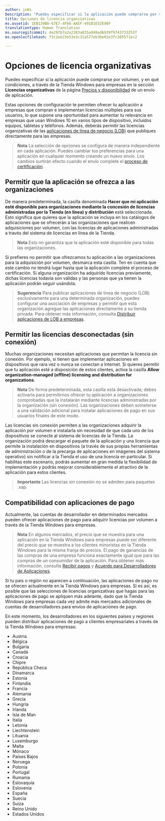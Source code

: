 ```yaml
---
author: jnHs
Description: "Puedes especificar si la aplicación puede comprarse por volumen, y en qué condiciones, a través de la Tienda Windows para empresas en la sección Licencias organizativas de la página Precios y disponibilidad de un envío de aplicación."
title: Opciones de licencia organizativas
ms.assetid: 1EB139B0-67E7-4F66-AAEF-491B1E52E96F
translationtype: Human Translation
ms.sourcegitcommit: 4a297b7a2a2383a825a848ed6939f9743733253f
ms.openlocfilehash: f3c1ee23e53e3c31a577eb3be03e3fc3055f1ec2

---
```


# Opciones de licencia organizativas


Puedes especificar si la aplicación puede comprarse por volumen, y en qué condiciones, a través de la Tienda Windows para empresas en la sección **Licencias organizativas** de la página [Precios y disponibilidad](set-app-pricing-and-availability.md#organizational-licensing) de un envío de aplicación.

Estas opciones de configuración te permiten ofrecer tu aplicación a empresas que compran e implementan licencias múltiples para sus usuarios, lo que supone una oportunidad para aumentar tu relevancia en empresas que usan Windows 10 en varios tipos de dispositivo, incluidos equipos, tabletas y teléfonos. Además, deberás permitir las licencias organizativas de las [aplicaciones de línea de negocio (LOB)](distribute-lob-apps-to-enterprises.md) que publiques directamente para las empresas.

> **Nota**  La selección de opciones se configura de manera independiente en cada aplicación. Puedes cambiar tus preferencias para una aplicación en cualquier momento creando un nuevo envío. Los cambios surtirán efecto cuando el envío complete el [proceso de certificación](the-app-certification-process.md).

## Permitir que la aplicación se ofrezca a las organizaciones

De manera predeterminada, la casilla denominada **Hacer que mi aplicación esté disponible para organizaciones mediante la concesión de licencias administradas por la Tienda (en línea) y distribución** está seleccionada. Esto significa que quieres que la aplicación se incluya en los catálogos de aplicaciones que se ofrecerán a las organizaciones que realicen adquisiciones por volumen, con las licencias de aplicaciones administradas a través del sistema de licencias en línea de la Tienda.

> **Nota**  Esto no garantiza que la aplicación esté disponible para todas las organizaciones.

Si prefieres no permitir que ofrezcamos tu aplicación a las organizaciones para la adquisición por volumen, desmarca esta casilla. Ten en cuenta que este cambio no tendrá lugar hasta que la aplicación complete el proceso de certificación. Si alguna organización ha adquirido licencias previamente, dichas licencias todavía son válidas y las personas que ya tienen la aplicación podrán seguir usándola.

> **Sugerencia**  Para publicar aplicaciones de línea de negocio (LOB) exclusivamente para una determinada organización, puedes configurar una asociación de empresas y permitir que esta organización agregue las aplicaciones directamente a su tienda privada. Para obtener más información, consulta [Distribuir aplicaciones de LOB a empresas](distribute-lob-apps-to-enterprises.md).

## Permitir las licencias desconectadas (sin conexión)


Muchas organizaciones necesitan aplicaciones que permitan la licencia sin conexión. Por ejemplo, si tienen que implementar aplicaciones en dispositivos que rara vez o nunca se conectan a Internet. Si quieres permitir que tu aplicación esté a disposición de estos clientes, activa la casilla **Allow organization-managed (offline) licensing and distribution for organizations**.

> **Nota**  De forma predeterminada, esta casilla está desactivada; debes activarla para permitirnos ofrecer tu aplicación a organizaciones comprobadas que la instalarán mediante licencias administradas por la organización (sin conexión). Las organizaciones deben someterse a una validación adicional para instalar aplicaciones de pago en sus usuarios finales de este modo.

Las licencias sin conexión permiten a las organizaciones adquirir la aplicación por volumen e instalarla sin necesidad de que cada uno de los dispositivos se conecte al sistema de licencias de la Tienda. La organización podrá descargar el paquete de la aplicación y una licencia que permite la instalación en dispositivos (a través de sus propias herramientas de administración o de la precarga de aplicaciones en imágenes del sistema operativo) sin notificar a la Tienda el uso de una licencia en particular. Si habilitas este escenario, podrás aumentar en gran medida la flexibilidad de implementación y podrás mejorar considerablemente el atractivo de la aplicación para estos clientes.

> **Importante** Las licencias sin conexión no se admiten para paquetes .xap.  

 
## Compatibilidad con aplicaciones de pago

Actualmente, las cuentas de desarrollador en determinados mercados pueden ofrecer aplicaciones de pago para adquirir licencias por volumen a través de la Tienda Windows para empresas. 

> **Nota** En algunos mercados, el precio que se muestra para una aplicación en la Tienda Windows para empresas puede ser diferente del precio que se muestra a los clientes minoristas en la Tienda Windows para la misma franja de precios. El pago de ganancias de las compras de una empresa funciona exactamente igual que para las compras de un consumidor de la aplicación. Para obtener más información, consulta [Recibir pagos](getting-paid-apps.md) y [Acuerdo para Desarrolladores de Aplicaciones](https://msdn.microsoft.com/library/windows/apps/hh694058).

Si tu país o región no aparecen a continuación, las aplicaciones de pago no se ofrecen actualmente en la Tienda Windows para empresas. Si es así, es posible que las selecciones de licencias organizativas que hagas para las aplicaciones de pago se apliquen más adelante, dado que la Tienda Windows para empresas cada vez admite más mercados adicionales de cuentas de desarrolladores para envíos de aplicaciones de pago.

En este momento, los desarrolladores en los siguientes países y regiones pueden distribuir aplicaciones de pago a clientes empresariales a través de la Tienda Windows para empresas:

- Austria
- Bélgica
- Bulgaria
- Canadá
- Croacia
- Chipre
- República Checa
- Dinamarca
- Estonia
- Finlandia
- Francia
- Alemania
- Grecia
- Hungría
- Irlanda
- Isla de Man
- Italia
- Letonia
- Liechtenstein
- Lituania
- Luxemburgo
- Malta
- Mónaco
- Países Bajos
- Noruega
- Polonia
- Portugal
- Rumania
- Eslovaquia
- Eslovenia
- España
- Suecia
- Suiza
- Reino Unido
- Estados Unidos



<!--HONumber=Sep16_HO3-->


